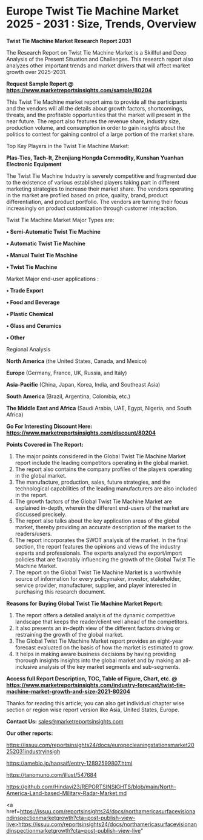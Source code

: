 # Europe Twist Tie Machine Market 2025 - 2031 : Size, Trends, Overview

<strong>Twist Tie Machine Market Research Report 2031</strong>

The Research Report on Twist Tie Machine Market is a Skillful and Deep Analysis of the Present Situation and Challenges. This research report also analyzes other important trends and market drivers that will affect market growth over 2025-2031.

<strong>Request Sample Report @ <a href=https://www.marketreportsinsights.com/sample/80204>https://www.marketreportsinsights.com/sample/80204</a></strong>

This Twist Tie Machine market report aims to provide all the participants and the vendors will all the details about growth factors, shortcomings, threats, and the profitable opportunities that the market will present in the near future. The report also features the revenue share, industry size, production volume, and consumption in order to gain insights about the politics to contest for gaining control of a large portion of the market share.

Top Key Players in the Twist Tie Machine Market:

<strong>Plas-Ties, Tach-It, Zhenjiang Hongda Commodity, Kunshan Yuanhan Electronic Equipment</strong>

The Twist Tie Machine Industry is severely competitive and fragmented due to the existence of various established players taking part in different marketing strategies to increase their market share. The vendors operating in the market are profiled based on price, quality, brand, product differentiation, and product portfolio. The vendors are turning their focus increasingly on product customization through customer interaction.

Twist Tie Machine Market Major Types are:

<strong>• Semi-Automatic Twist Tie Machine

• Automatic Twist Tie Machine

• Manual Twist Tie Machine

• Twist Tie Machine</strong>

Market Major end-user applications :

<strong>• Trade Export

• Food and Beverage

• Plastic Chemical

• Glass and Ceramics

• Other</strong>

Regional Analysis

</u><strong><b>North America</b></strong> (the United States, Canada, and Mexico)

<strong><b>Europe </b></strong>(Germany, France, UK, Russia, and Italy)

<strong><b>Asia-Pacific</b></strong> (China, Japan, Korea, India, and Southeast Asia)

<strong><b>South America</b></strong> (Brazil, Argentina, Colombia, etc.)

<strong><b>The Middle East and Africa</b></strong> (Saudi Arabia, UAE, Egypt, Nigeria, and South Africa)

<strong>Go For Interesting Discount Here: <a href=https://www.marketreportsinsights.com/discount/80204>https://www.marketreportsinsights.com/discount/80204</a></strong>

<strong>Points Covered in The Report:</strong>
<ol>
  <li>The major points considered in the Global Twist Tie Machine Market report include the leading competitors operating in the global market.</li>
  <li>The report also contains the company profiles of the players operating in the global market.</li>
  <li>The manufacture, production, sales, future strategies, and the technological capabilities of the leading manufacturers are also included in the report.</li>
  <li>The growth factors of the Global Twist Tie Machine Market are explained in-depth, wherein the different end-users of the market are discussed precisely.</li>
  <li>The report also talks about the key application areas of the global market, thereby providing an accurate description of the market to the readers/users.</li>
  <li>The report incorporates the SWOT analysis of the market. In the final section, the report features the opinions and views of the industry experts and professionals. The experts analyzed the export/import policies that are favorably influencing the growth of the Global Twist Tie Machine Market.</li>
  <li>The report on the Global Twist Tie Machine Market is a worthwhile source of information for every policymaker, investor, stakeholder, service provider, manufacturer, supplier, and player interested in purchasing this research document.</li>
</ol>
<strong>Reasons for Buying Global Twist Tie Machine Market Report:</strong>

<ol>
  <li>The report offers a detailed analysis of the dynamic competitive landscape that keeps the reader/client well ahead of the competitors.</li>
  <li>It also presents an in-depth view of the different factors driving or restraining the growth of the global market.</li>
  <li>The Global Twist Tie Machine Market report provides an eight-year forecast evaluated on the basis of how the market is estimated to grow.</li>
  <li>It helps in making aware business decisions by having providing thorough insights insights into the global market and by making an all-inclusive analysis of the key market segments and sub-segments.</li>
</ol>
<strong>Access full Report Description, TOC, Table of Figure, Chart, etc. @ <a href=https://www.marketreportsinsights.com/industry-forecast/twist-tie-machine-market-growth-and-size-2021-80204>https://www.marketreportsinsights.com/industry-forecast/twist-tie-machine-market-growth-and-size-2021-80204</a></strong>


Thanks for reading this article; you can also get individual chapter wise section or region wise report version like Asia, United States, Europe.

<strong>Contact Us:</strong>
sales@marketreportsinsights.com

<strong>Our other reports:</strong>

<a href=https://issuu.com/reportsinsights24/docs/europecleaningstationsmarket20252031industryinsigh>https://issuu.com/reportsinsights24/docs/europecleaningstationsmarket20252031industryinsigh</a>

<a href=https://ameblo.jp/haqsaif/entry-12892599807.html>https://ameblo.jp/haqsaif/entry-12892599807.html</a>

<a href=https://tanomuno.com/illust/547684>https://tanomuno.com/illust/547684</a>

<a href=https://github.com/Hindavi23/REPORTSINSIGHTS/blob/main/North-America-Land-based-Military-Radar-Market.md>https://github.com/Hindavi23/REPORTSINSIGHTS/blob/main/North-America-Land-based-Military-Radar-Market.md</a>

<a href=https://issuu.com/reportsinsights24/docs/northamericasurfacevisionandinspectionmarketgrowth?cta=post-publish-view-live>https://issuu.com/reportsinsights24/docs/northamericasurfacevisionandinspectionmarketgrowth?cta=post-publish-view-live</a>"
